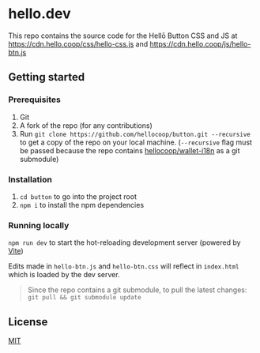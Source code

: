 # hello.dev

This repo contains the source code for the Hellō Button CSS and JS at https://cdn.hello.coop/css/hello-css.js and https://cdn.hello.coop/js/hello-btn.js

## Getting started

### Prerequisites

1. Git
1. A fork of the repo (for any contributions)
1. Run `git clone https://github.com/hellocoop/button.git --recursive` to get a copy of the repo on your local machine. (`--recursive` flag must be passed because the repo contains [hellocoop/wallet-i18n](https://github.com/hellocoop/wallet-i18n) as a git submodule)

### Installation

1. `cd button` to go into the project root
1. `npm i` to install the npm dependencies

### Running locally

`npm run dev` to start the hot-reloading development server (powered by [Vite](https://vitejs.dev/))

Edits made in `hello-btn.js` and `hello-btn.css` will reflect in `index.html` which is loaded by the dev server.

> Since the repo contains a git submodule, to pull the latest changes:
`git pull && git submodule update`


## License

[MIT](LICENSE)
